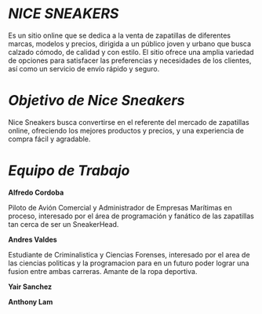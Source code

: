 # _NICE SNEAKERS_
Es un sitio online que se dedica a la venta de zapatillas de diferentes marcas, modelos y precios, dirigida a un público joven y urbano que busca calzado cómodo, de calidad y con estilo. El sitio ofrece una amplia variedad de opciones para satisfacer las preferencias y necesidades de los clientes, así como un servicio de envío rápido y seguro. 


# _Objetivo de Nice Sneakers_
Nice Sneakers busca convertirse en el referente del mercado de zapatillas online, ofreciendo los mejores productos y precios, y una experiencia de compra fácil y agradable.


# _Equipo de Trabajo_

**Alfredo Cordoba**

Piloto de Avión Comercial y Administrador de Empresas Marítimas en proceso, interesado por el área de programación y fanático de las zapatillas tan cerca de ser un SneakerHead.

**Andres Valdes**

Estudiante de Criminalistica y Ciencias Forenses, interesado por el area de las ciencias politicas y la programacion para en un futuro poder lograr una fusion entre ambas carreras. Amante de la ropa deportiva.

**Yair Sanchez**

**Anthony Lam**
